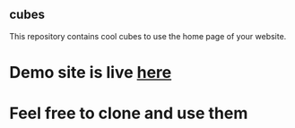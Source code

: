 ## cubes
This repository contains cool cubes to use the home page of your website.
 
 
# Demo site is live <a href="https://glowing-cube.netlify.app/">here<a> 
# Feel free to clone and use them
